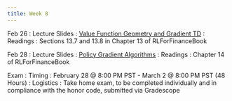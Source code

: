 ```yaml
---
title: Week 8
---
```



Feb 26
: Lecture Slides
  : [Value Function Geometry and Gradient TD](https://github.com/coverdrive/technical-documents/blob/master/finance/cme241/Tour-Batch.pdf)
: Readings
  : Sections 13.7 and 13.8 in Chapter 13 of RLForFinanceBook	

Feb 28
: Lecture Slides
  : [Policy Gradient Algorithms](https://github.com/coverdrive/technical-documents/blob/master/finance/cme241/Tour-PG.pdf)
: Readings
  : Chapter 14 of RLForFinanceBook

Exam
: Timing
  : February 28 @ 8:00 PM PST - March 2 @ 8:00 PM PST (48 Hours)
: Logistics
  : Take home exam, to be completed individually and in compliance with the honor code, submitted via Gradescope

